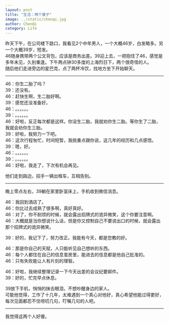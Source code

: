 ```yaml
---
layout: post
title: "生活：两个傻子"
image: ../static/chenqi.jpg
author: ChenQi
category: Life
---
```


昨天下午，在公司楼下路口，我看见2个中年男人，一个大概46岁，白发略多。另一个大概39岁，短发。  
46随身携带两个公文背包，应该是商务出差。39迎上去，一把抱住了46，感觉是多年未见，久别重逢。下午两点钟30多度的上海烈日下，两个很奇怪的人。  
随后他们走进旁边的星巴克，点了两杯冷饮，找地方坐下开始聊天。  

--------

46：你生二胎了吗？  
39：还没有。  
46：赶快生啊，生二胎好啊。  
39：感觉还没准备好。  
46：。。。。。。  
39：。。。。。。  
46：好啦，反正每次都是这样。你没生二胎，我就劝你生二胎。等你生了二胎，我就会劝你生三胎。  
39：好啦，我努力一下吧。  
46：这次行程匆忙，时间短暂，我挑重点跟你说，这几年的经历和几点感悟。  
39：嗯，好。  
46：。。。。。。  
39：。。。。。。  
46：好啦，我走了，下次有机会再见。  

他们走到路边，招手一辆出租车，互相告别。  

--------

晚上零点左右，39躺在家里卧室床上，手机收到微信消息。

46：我回到酒店了。  
46：你比过去成熟了很多啊，真好真好。  
46：对了，你不耐烦的时候，就会露出招牌式的诡异微笑，这个你要注意啊。  
46：大概就是当你想说什么话，但是你又控制自己不要说出口的时候，就会露出那个招牌式的诡异微笑。  

39：好的，我记下了，努力改正。我能有今天，都是您教的好。  

46：那是你自己的天赋，人只能听见自己想听的东西。  
46：每个人都住在自己的信息茧房里，能进去的信息都是他自己批准的。  
46：只有失败能让人有片刻的理智。

46：好啦，我继续整理记录一下今天出差的会议纪要邮件。  
39：好的，忙完早点休息。

39放下手机，悄悄的抹去眼泪，不想吵醒身边的家人。  
可能他觉得，工作了十几年，太难遇到一个真心对他好，真心希望他能过得更好，每次见面都忍不住唠叨几句，叮嘱几句的人吧。

--------

我觉得这两个人好傻。
